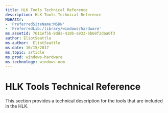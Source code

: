 ```yaml
---
title: HLK Tools Technical Reference
description: HLK Tools Technical Reference
MSHAttr:
- 'PreferredSiteName:MSDN'
- 'PreferredLib:/library/windows/hardware'
ms.assetid: 7611ef5b-8dda-410b-a933-bb68f2daa0f3
author: EliotSeattle
ms.author:  EliotSeattle
ms.date: 10/15/2017
ms.topic: article
ms.prod: windows-hardware
ms.technology: windows-oem
---
```


# HLK Tools Technical Reference


This section provides a technical description for the tools that are included in the HLK.


 

 






